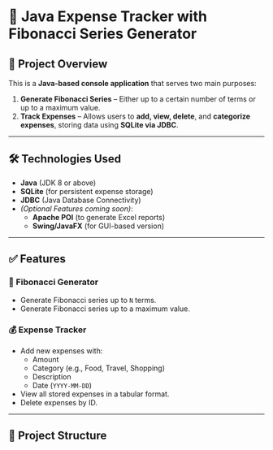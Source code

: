 # 

# 🧮 Java Expense Tracker with Fibonacci Series Generator

## 📌 Project Overview

This is a **Java-based console application** that serves two main purposes:

1. **Generate Fibonacci Series** – Either up to a certain number of terms or up to a maximum value.
2. **Track Expenses** – Allows users to **add, view, delete**, and **categorize expenses**, storing data using **SQLite via JDBC**.

---

## 🛠 Technologies Used

- **Java** (JDK 8 or above)
- **SQLite** (for persistent expense storage)
- **JDBC** (Java Database Connectivity)
- *(Optional Features coming soon)*:
  - **Apache POI** (to generate Excel reports)
  - **Swing/JavaFX** (for GUI-based version)

---

## ✅ Features

### 🔢 Fibonacci Generator
- Generate Fibonacci series up to `N` terms.
- Generate Fibonacci series up to a maximum value.

### 💰 Expense Tracker
- Add new expenses with:
  - Amount
  - Category (e.g., Food, Travel, Shopping)
  - Description
  - Date (`YYYY-MM-DD`)
- View all stored expenses in a tabular format.
- Delete expenses by ID.

---

## 📂 Project Structure


